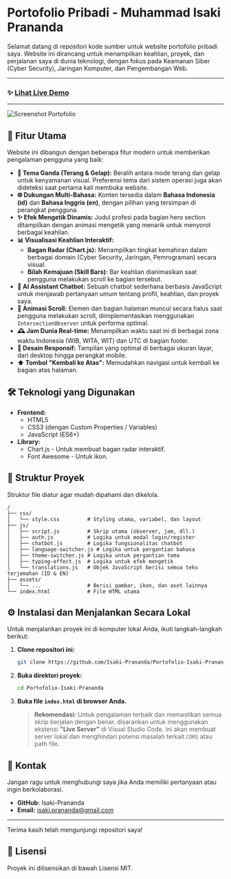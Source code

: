 # Portofolio Pribadi - Muhammad Isaki Prananda

Selamat datang di repositori kode sumber untuk website portofolio pribadi saya. Website ini dirancang untuk menampilkan keahlian, proyek, dan perjalanan saya di dunia teknologi, dengan fokus pada Keamanan Siber (Cyber Security), Jaringan Komputer, dan Pengembangan Web.

---

### ✨ [Lihat Live Demo](https://isakidev.my.id) <!-- Ganti dengan link portofolio Anda yang sudah di-hosting -->

---

![Screenshot Portofolio]([https://raw.githubusercontent.com/Isaki-Prananda/Portofolio-Isaki-Prananda/main/assets/img/screenshot.png](https://github.com/Muhammad-Isaki-Prananda01/PortofolioSpace/blob/main/img/image_2025-08-01_113535407.png)) 
<!-- Ganti screenshot.png dengan nama file screenshot Anda -->

## 🚀 Fitur Utama

Website ini dibangun dengan beberapa fitur modern untuk memberikan pengalaman pengguna yang baik:

*   **🎨 Tema Ganda (Terang & Gelap):** Beralih antara mode terang dan gelap untuk kenyamanan visual. Preferensi tema dari sistem operasi juga akan dideteksi saat pertama kali membuka website.
*   **🌐 Dukungan Multi-Bahasa:** Konten tersedia dalam **Bahasa Indonesia (id)** dan **Bahasa Inggris (en)**, dengan pilihan yang tersimpan di perangkat pengguna.
*   **✨ Efek Mengetik Dinamis:** Judul profesi pada bagian hero section ditampilkan dengan animasi mengetik yang menarik untuk menyorot berbagai keahlian.
*   **📊 Visualisasi Keahlian Interaktif:**
    *   **Bagan Radar (Chart.js):** Menampilkan tingkat kemahiran dalam berbagai domain (Cyber Security, Jaringan, Pemrograman) secara visual.
    *   **Bilah Kemajuan (Skill Bars):** Bar keahlian dianimasikan saat pengguna melakukan scroll ke bagian tersebut.
*   **🤖 AI Assistant Chatbot:** Sebuah chatbot sederhana berbasis JavaScript untuk menjawab pertanyaan umum tentang profil, keahlian, dan proyek saya.
*   **🚀 Animasi Scroll:** Elemen dan bagian halaman muncul secara halus saat pengguna melakukan scroll, diimplementasikan menggunakan `IntersectionObserver` untuk performa optimal.
*   **🕰️ Jam Dunia Real-time:** Menampilkan waktu saat ini di berbagai zona waktu Indonesia (WIB, WITA, WIT) dan UTC di bagian footer.
*   **📱 Desain Responsif:** Tampilan yang optimal di berbagai ukuran layar, dari desktop hingga perangkat mobile.
*   **⬆️ Tombol "Kembali ke Atas":** Memudahkan navigasi untuk kembali ke bagian atas halaman.

## 🛠️ Teknologi yang Digunakan

*   **Frontend:**
    *   HTML5
    *   CSS3 (dengan Custom Properties / Variables)
    *   JavaScript (ES6+)
*   **Library:**
    *   Chart.js - Untuk membuat bagan radar interaktif.
    *   Font Awesome - Untuk ikon.

## 📂 Struktur Proyek

Struktur file diatur agar mudah dipahami dan dikelola.

```
/
├── css/
│   └── style.css         # Styling utama, variabel, dan layout
├── js/
│   ├── script.js         # Skrip utama (observer, jam, dll.)
│   ├── auth.js           # Logika untuk modal login/register
│   ├── chatbot.js        # Logika fungsionalitas chatbot
│   ├── language-switcher.js # Logika untuk pergantian bahasa
│   ├── theme-switcher.js # Logika untuk pergantian tema
│   ├── typing-effect.js  # Logika untuk efek mengetik
│   └── translations.js   # Objek JavaScript berisi semua teks terjemahan (ID & EN)
├── assets/
│   └── ...               # Berisi gambar, ikon, dan aset lainnya
└── index.html            # File HTML utama
```

## ⚙️ Instalasi dan Menjalankan Secara Lokal

Untuk menjalankan proyek ini di komputer lokal Anda, ikuti langkah-langkah berikut:

1.  **Clone repositori ini:**
    ```bash
    git clone https://github.com/Isaki-Prananda/Portofolio-Isaki-Prananda.git
    ```

2.  **Buka direktori proyek:**
    ```bash
    cd Portofolio-Isaki-Prananda
    ```

3.  **Buka file `index.html` di browser Anda.**

    > **Rekomendasi:** Untuk pengalaman terbaik dan memastikan semua skrip berjalan dengan benar, disarankan untuk menggunakan ekstensi **"Live Server"** di Visual Studio Code. Ini akan membuat server lokal dan menghindari potensi masalah terkait `CORS` atau path file.

## 👤 Kontak

Jangan ragu untuk menghubungi saya jika Anda memiliki pertanyaan atau ingin berkolaborasi.

*   **GitHub:** Isaki-Prananda
*   **Email:** isaki.prananda@gmail.com
<!-- *   **LinkedIn:** Profil LinkedIn Anda -->

---

Terima kasih telah mengunjungi repositori saya!


## 📄 Lisensi

Proyek ini dilisensikan di bawah Lisensi MIT.

<!-- Anda bisa membuat file LICENSE terpisah dan isinya:

MIT License

Copyright (c) 2024 Muhammad Isaki Prananda

Permission is hereby granted, free of charge, to any person obtaining a copy
of this software and associated documentation files (the "Software"), to deal
in the Software without restriction, including without limitation the rights
to use, copy, modify, merge, publish, distribute, sublicense, and/or sell
copies of the Software, and to permit persons to whom the Software is
furnished to do so, subject to the following conditions:

The above copyright notice and this permission notice shall be included in all
copies or substantial portions of the Software.

THE SOFTWARE IS PROVIDED "AS IS", WITHOUT WARRANTY OF ANY KIND, EXPRESS OR
IMPLIED, INCLUDING BUT NOT LIMITED TO THE WARRANTIES OF MERCHANTABILITY,
FITNESS FOR A PARTICULAR PURPOSE AND NONINFRINGEMENT. IN NO EVENT SHALL THE
AUTHORS OR COPYRIGHT HOLDERS BE LIABLE FOR ANY CLAIM, DAMAGES OR OTHER
LIABILITY, WHETHER IN AN ACTION OF CONTRACT, TORT OR OTHERWISE, ARISING FROM,
OUT OF OR IN CONNECTION WITH THE SOFTWARE OR THE USE OR OTHER DEALINGS IN THE
SOFTWARE.

-->

